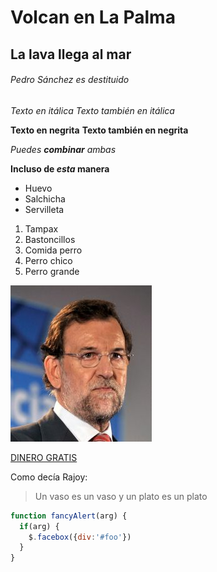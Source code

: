 # Volcan en La Palma
## La lava llega al mar
###### Pedro Sánchez es destituido

*Texto en itálica*
_Texto también en itálica_

**Texto en negrita**
**Texto también en negrita**

_Puedes **combinar** ambas_

**Incluso de _esta_ manera**

* Huevo
* Salchicha
* Servilleta

1. Tampax
2. Bastoncillos
3. Comida perro
  1. Perro chico
  2. Perro grande

![RAJOY](/Logotipo/RAJOY.jpg)

[DINERO GRATIS](https://www.google.com/search?q=cristiano+ronaldo+sin+camiseta&rlz=1C1CHBD_esES972ES972&source=lnms&tbm=isch&sa=X&ved=2ahUKEwj5jIuRvKbzAhUHx4UKHSPbBCoQ_AUoAXoECAEQAw&biw=1280&bih=913&dpr=1)

Como decía Rajoy:
> Un vaso es un vaso y un plato es un plato

```javascript
function fancyAlert(arg) {
  if(arg) {
    $.facebox({div:'#foo'})
  }
}
```
